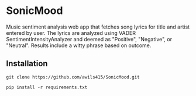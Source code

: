 # SonicMood 

Music sentiment analysis web app that fetches song lyrics for title and artist entered by user. The lyrics are analyzed using VADER SentimentIntensityAnalyzer and deemed as "Positive", "Negative", or "Neutral". Results include a witty phrase based on outcome.


## Installation 

`git clone https://github.com/awils415/SonicMood.git`

`pip install -r requirements.txt`